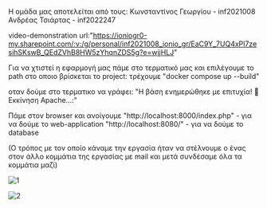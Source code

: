 Η ομάδα μας αποτελείται από τους:
Κωνσταντίνος Γεωργίου - inf2021008
Ανδρέας Τσιάρτας - inf2022247

video-demonstration url:"https://ioniogr0-my.sharepoint.com/:v:/g/personal/inf2021008_ionio_gr/EaC9Y_7UQ4xPl7zesihSKswB_QEdZVhB8HW5zYhqnZDS5g?e=wjjHLJ"

Για να χτιστεί η εφαρμογή μας πάμε στο τερματικό μας και επιλέγουμε το path στο οποιο βρίσκεται το project:
τρέχουμε "docker compose up --build"

οταν δούμε στο τερματικο να γράφει: "Η βάση ενημερώθηκε με επιτυχία! 
                                              🚀 Εκκίνηση Apache...:"

Πάμε στον browser και ανοίγουμε "http://localhost:8000/index.php" - για να δούμε το web-application
                                "http://localhost:8080/" - για να δούμε το database




(Ο τρόπος με τον οποίο κάναμε την εργασία ήταν να στέλνουμε ο ένας στον άλλο κομμάτια της εργασίας με mail και μετά συνδέσαμε όλα τα κομμάτια μαζί)

![1](https://github.com/user-attachments/assets/32da6469-0ddc-4417-877d-7e3ccf921392)

![2](https://github.com/user-attachments/assets/dfea8ed0-882f-4a21-a8be-4063935fecca)



